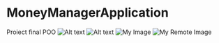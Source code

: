 # MoneyManagerApplication
Proiect final POO 
<img src="C:\Users\razva\Downloads\screenshot1.jpeg" alt="Alt text" title="Optional title">
![Alt text](C:\Users\razva\Downloads\screenshot1.jpeg "Optional title")
![My Image](loginImg.jpeg)
![My Remote Image](https://www.dropbox.com/s/86a8aihq19i3cqx/loginImg.jpeg?dl=0)
